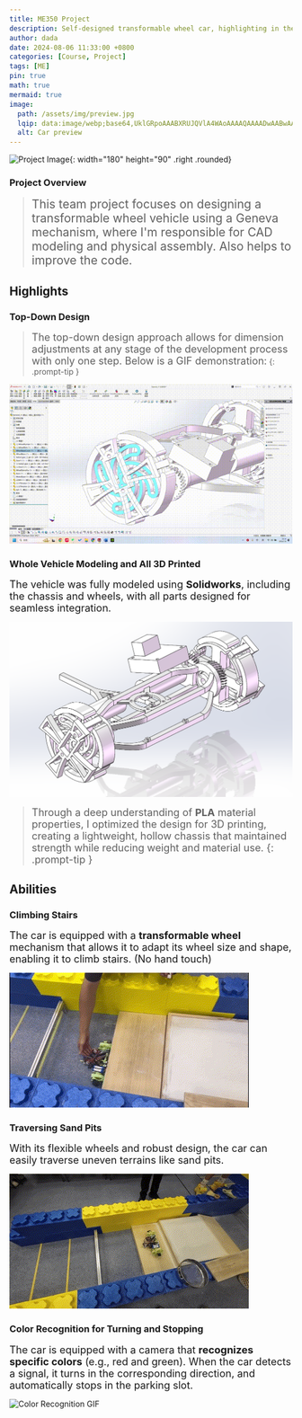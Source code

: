 ```yaml
---
title: ME350 Project
description: Self-designed transformable wheel car, highlighting in the whole car modeling, fully 3d printing, top-down design
author: dada
date: 2024-08-06 11:33:00 +0800
categories: [Course, Project]
tags: [ME]
pin: true
math: true
mermaid: true
image:
  path: /assets/img/preview.jpg
  lqip: data:image/webp;base64,UklGRpoAAABXRUJQVlA4WAoAAAAQAAAADwAABwAAQUxQSDIAAAARL0AmbZurmr57yyIiqE8oiG0bejIYEQTgqiDA9vqnsUSI6H+oAERp2HZ65qP/VIAWAFZQOCBCAAAA8AEAnQEqEAAIAAVAfCWkAALp8sF8rgRgAP7o9FDvMCkMde9PK7euH5M1m6VWoDXf2FkP3BqV0ZYbO6NA/VFIAAAA
  alt: Car preview
---
```


![Project Image](/assets/img/car.jpg){: width="180" height="90" .right .rounded}

### **Project Overview**

><span style="font-size:21px">This team project focuses on designing a transformable wheel vehicle using a Geneva mechanism, where I'm responsible for CAD modeling and physical assembly. Also helps to improve the code.</span>

## **Highlights**

### **Top-Down Design**

><span style="font-size:18px">The top-down design approach allows for dimension adjustments at any stage of the development process with only one step. Below is a GIF demonstration:</span>
{: .prompt-tip }

![Top-Down Design](/assets/img/changeSize.gif)

### **Whole Vehicle Modeling** and **All 3D Printed**

<span style="font-size:18px">The vehicle was fully modeled using **Solidworks**, including the chassis and wheels, with all parts designed for seamless integration.  

![Project Image](/assets/img/model.png)

><span style="font-size:18px">Through a deep understanding of **PLA** material properties, I optimized the design for 3D printing, creating a lightweight, hollow chassis that maintained strength while reducing weight and material use.
{: .prompt-tip }

## **Abilities**

### Climbing Stairs
<span style="font-size:18px">The car is equipped with a **transformable wheel** mechanism that allows it to adapt its wheel size and shape, enabling it to climb stairs. (No hand touch)

![Climbing Stairs GIF](/assets/img/climbing_stairs.gif)

### Traversing Sand Pits
<span style="font-size:18px">With its flexible wheels and robust design, the car can easily traverse uneven terrains like sand pits.

![Traversing Sand Pits GIF](/assets/img/traversing_sand.gif)

### Color Recognition for Turning and Stopping
<span style="font-size:18px">The car is equipped with a camera that **recognizes specific colors** (e.g., red and green). When the car detects a signal, it turns in the corresponding direction, and automatically stops in the parking slot.

![Color Recognition GIF](/assets/img/color_recognition.gif)
